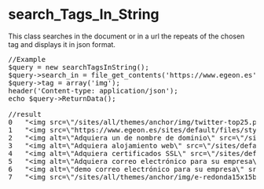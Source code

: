 # search_Tags_In_String
This class searches in the document or in a url the repeats of the chosen tag and displays it in json format.

<pre>
//Example
$query = new searchTagsInString();
$query->search_in = file_get_contents('https://www.egeon.es');
$query->tag = array('img');
header('Content-type: application/json');
echo $query->ReturnData();

//result
0	"&lt;img src=\"/sites/all/themes/anchor/img/twitter-top25.png\" width=\"135\" height=\"37\" border=\"0\" alt=\"Top 25 Language Twitterers 2014\"&gt;"
1	"&lt;img src=\"https://www.egeon.es/sites/default/files/styles/servicios/public/Fotolia_90241958_XS.jpg?itok=w7iD2dxi\" width=\"820\" height=\"193\" alt=\"hacemos en egeon\" title=\"hacemos en egeon\"&gt;"
2	"&lt;img alt=\"Adquiera un de nombre de dominio\" src=\"/sites/default/files/dominios_hosting.png\" title=\"Adquiera un de nombre de dominio\"&gt;"
3	"&lt;img alt=\"Adquiera alojamiento web\" src=\"/sites/default/files/hosting2.png\" title=\"Adquiera alojamiento web\"&gt;"
4	"&lt;img alt=\"Adquiera certificados SSL\" src=\"/sites/default/files/certificados_hosting.png\" title=\"Adquiera certificados SSL\"&gt;"
5	"&lt;img alt=\"Adquiera correo electrónico para su empresa\" src=\"/sites/default/files/emails-hosting.png\" title=\"Adquiera correo electrónico para su empresa\"&gt;"
6	"&lt;img alt=\"demo correo electrónico para su empresa\" src=\"/sites/default/files/demo.png\" title=\"demo correo electrónico para su empresa\"&gt;"
7	"&lt;img src=\"/sites/all/themes/anchor/img/e-redonda15x15b.png\" alt=\"imagen e redonda\"&gt;"
</pre>

